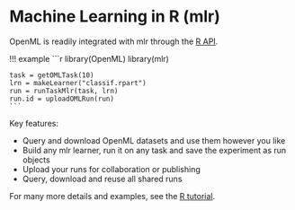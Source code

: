 # Machine Learning in R (mlr)

OpenML is readily integrated with mlr through the [R API](../R-guide).

!!! example
    ```r
    library(OpenML)
    library(mlr)

    task = getOMLTask(10)
    lrn = makeLearner("classif.rpart")
    run = runTaskMlr(task, lrn)
    run.id = uploadOMLRun(run)
    ```

Key features:  

* Query and download OpenML datasets and use them however you like  
* Build any mlr learner, run it on any task and save the experiment as run objects  
* Upload your runs for collaboration or publishing  
* Query, download and reuse all shared runs  

For many more details and examples, see the [R tutorial](../R-guide).